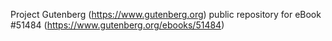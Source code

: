 Project Gutenberg (https://www.gutenberg.org) public repository for
eBook #51484 (https://www.gutenberg.org/ebooks/51484)
